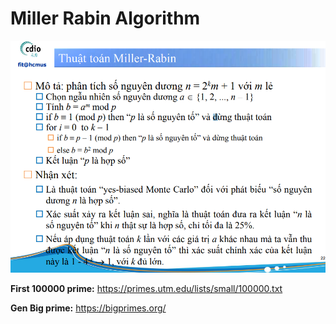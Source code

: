 # Miller Rabin Algorithm

<p align="center">
    <img src="MillerRabin.png" alt="miller rabin algorithm">
</p>

**First 100000 prime:** https://primes.utm.edu/lists/small/100000.txt

**Gen Big prime:** https://bigprimes.org/